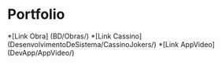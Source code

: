 # Portfolio
*[Link Obra] (BD/Obras/)
*[Link Cassino] (DesenvolvimentoDeSistema/CassinoJokers/)
*[Link AppVideo] (DevApp/AppVideo/)

